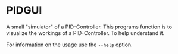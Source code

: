 # PIDGUI

A small "simulator" of a PID-Controller. This programs function is to visualize
the workings of a PID-Controller. To help understand it.

For information on the usage use the `--help` option.
